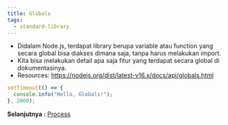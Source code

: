 ```yaml
---
title: Globals
tags:
  - standard-library
---
```


- Didalam Node.js, terdapat library berupa variable atau function yang secara global bisa diakses dimana saja, tanpa harus melakukan import.
- Kita bisa melakukan detail apa saja fitur yang terdapat secara global di dokumentasinya.
- Resources: https://nodejs.org/dist/latest-v16.x/docs/api/globals.html

```js
setTimeout(() => {
  console.info("Hello, Globals!");
}, 2000);
```

**Selanjutnya :** [Process](process.md)
